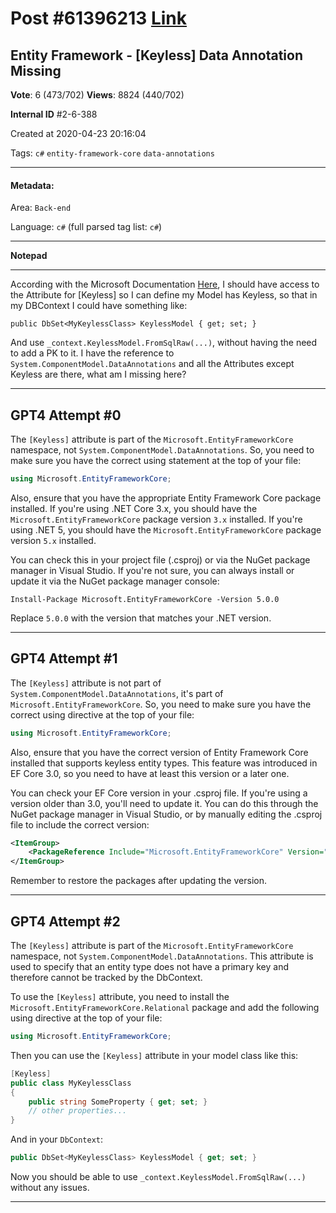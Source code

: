 
# Post \#61396213 [Link](https://stackoverflow.com/questions/61396213/)

## Entity Framework - [Keyless] Data Annotation Missing

**Vote**: 6 (473/702) **Views**: 8824 (440/702) 

**Internal ID** \#2-6-388

Created at 2020-04-23 20:16:04

Tags: `c#` `entity-framework-core` `data-annotations`

----------

#### Metadata:

Area: `Back-end`

Language: `c#` (full parsed tag list: `c#`)

----------

**Notepad**


----------

According with the Microsoft Documentation [Here](https://learn.microsoft.com/en-us/ef/core/modeling/keyless-entity-types?tabs=data-annotations), I should have access to the Attribute for [Keyless] so I can define my Model has Keyless, so that in my DBContext I could have something like:

```
public DbSet<MyKeylessClass> KeylessModel { get; set; }
```


And use `_context.KeylessModel.FromSqlRaw(...)`, without having the need to add a PK to it.
I have the reference to `System.ComponentModel.DataAnnotations` and all the Attributes except Keyless are there, what am I missing here?


----------
        
## GPT4 Attempt \#0

The `[Keyless]` attribute is part of the `Microsoft.EntityFrameworkCore` namespace, not `System.ComponentModel.DataAnnotations`. So, you need to make sure you have the correct using statement at the top of your file:

```csharp
using Microsoft.EntityFrameworkCore;
```

Also, ensure that you have the appropriate Entity Framework Core package installed. If you're using .NET Core 3.x, you should have the `Microsoft.EntityFrameworkCore` package version `3.x` installed. If you're using .NET 5, you should have the `Microsoft.EntityFrameworkCore` package version `5.x` installed.

You can check this in your project file (.csproj) or via the NuGet package manager in Visual Studio. If you're not sure, you can always install or update it via the NuGet package manager console:

```shell
Install-Package Microsoft.EntityFrameworkCore -Version 5.0.0
```

Replace `5.0.0` with the version that matches your .NET version.

--------

## GPT4 Attempt \#1

The `[Keyless]` attribute is not part of `System.ComponentModel.DataAnnotations`, it's part of `Microsoft.EntityFrameworkCore`. So, you need to make sure you have the correct using directive at the top of your file:

```csharp
using Microsoft.EntityFrameworkCore;
```

Also, ensure that you have the correct version of Entity Framework Core installed that supports keyless entity types. This feature was introduced in EF Core 3.0, so you need to have at least this version or a later one.

You can check your EF Core version in your .csproj file. If you're using a version older than 3.0, you'll need to update it. You can do this through the NuGet package manager in Visual Studio, or by manually editing the .csproj file to include the correct version:

```xml
<ItemGroup>
    <PackageReference Include="Microsoft.EntityFrameworkCore" Version="3.0.0" />
</ItemGroup>
```

Remember to restore the packages after updating the version.

--------

## GPT4 Attempt \#2

The `[Keyless]` attribute is part of the `Microsoft.EntityFrameworkCore` namespace, not `System.ComponentModel.DataAnnotations`. This attribute is used to specify that an entity type does not have a primary key and therefore cannot be tracked by the DbContext. 

To use the `[Keyless]` attribute, you need to install the `Microsoft.EntityFrameworkCore.Relational` package and add the following using directive at the top of your file:

```csharp
using Microsoft.EntityFrameworkCore;
```

Then you can use the `[Keyless]` attribute in your model class like this:

```csharp
[Keyless]
public class MyKeylessClass
{
    public string SomeProperty { get; set; }
    // other properties...
}
```

And in your `DbContext`:

```csharp
public DbSet<MyKeylessClass> KeylessModel { get; set; }
```

Now you should be able to use `_context.KeylessModel.FromSqlRaw(...)` without any issues.

--------
